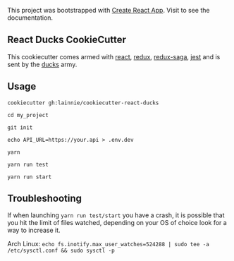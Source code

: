 This project was bootstrapped with
[Create React App](https://github.com/facebookincubator/create-react-app).
Visit to see the documentation.

## React Ducks CookieCutter

This cookiecutter comes armed with 
[react](https://reactjs.org/),
[redux](https://redux.js.org/),
[redux-saga](https://redux-saga.js.org/),
[jest](https://facebook.github.io/jest/)
and is sent by the
[ducks](https://github.com/erikras/ducks-modular-redux) army.

## Usage

`cookiecutter gh:lainnie/cookiecutter-react-ducks`

`cd my_project`

`git init`

`echo API_URL=https://your.api > .env.dev`

`yarn`

`yarn run test`

`yarn run start`

## Troubleshooting

If when launching `yarn run test/start` you have a crash,
it is possible that you hit the limit of files watched,
depending on your OS of choice look for a way to increase it.

Arch Linux: `echo fs.inotify.max_user_watches=524288 | sudo tee -a /etc/sysctl.conf && sudo sysctl -p`
